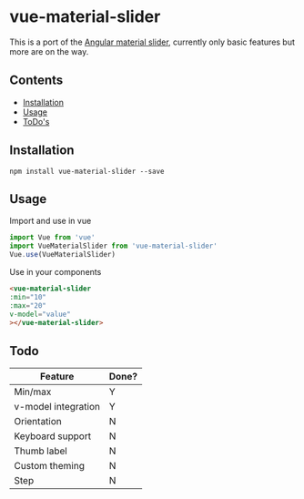 # vue-material-slider
This is a port of the [Angular material slider](https://material.angular.io/components/slider/overview), currently only basic features but more are on the way. 

## Contents
-  [Installation](#installation)
-  [Usage](#usage)
-  [ToDo's](#todo)

## Installation
```
npm install vue-material-slider --save
```
## Usage
Import and use in vue

```javascript
import Vue from 'vue'
import VueMaterialSlider from 'vue-material-slider'
Vue.use(VueMaterialSlider)
```
Use in your components
```html
<vue-material-slider
:min="10"
:max="20"
v-model="value"
></vue-material-slider>
```
## Todo

|Feature|Done?|
|--|--|
|Min/max  | Y |
|v-model integration| Y |
|Orientation  | N |
|Keyboard support| N |
|Thumb label| N |
|Custom theming| N |
|Step| N |
